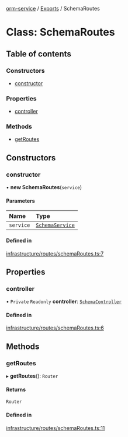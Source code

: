 [orm-service](../README.md) / [Exports](../modules.md) / SchemaRoutes

# Class: SchemaRoutes

## Table of contents

### Constructors

- [constructor](SchemaRoutes.md#constructor)

### Properties

- [controller](SchemaRoutes.md#controller)

### Methods

- [getRoutes](SchemaRoutes.md#getroutes)

## Constructors

### constructor

• **new SchemaRoutes**(`service`)

#### Parameters

| Name | Type |
| :------ | :------ |
| `service` | [`SchemaService`](SchemaService.md) |

#### Defined in

[infrastructure/routes/schemaRoutes.ts:7](https://github.com/FlavioLionelRita/lambdaorm-svc/blob/ba346c8/src/lib/infrastructure/routes/schemaRoutes.ts#L7)

## Properties

### controller

• `Private` `Readonly` **controller**: [`SchemaController`](SchemaController.md)

#### Defined in

[infrastructure/routes/schemaRoutes.ts:6](https://github.com/FlavioLionelRita/lambdaorm-svc/blob/ba346c8/src/lib/infrastructure/routes/schemaRoutes.ts#L6)

## Methods

### getRoutes

▸ **getRoutes**(): `Router`

#### Returns

`Router`

#### Defined in

[infrastructure/routes/schemaRoutes.ts:11](https://github.com/FlavioLionelRita/lambdaorm-svc/blob/ba346c8/src/lib/infrastructure/routes/schemaRoutes.ts#L11)
